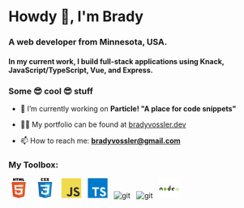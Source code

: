 # Howdy 🤠, I'm Brady

### A web developer from Minnesota, USA.

#### In my current work, I build full-stack applications using Knack, JavaScript/TypeScript, Vue, and Express.

### Some 😎 **cool** 😎 stuff

- 🔭 I’m currently working on **Particle! "A place for code snippets"**

- 👨‍💻 My portfolio can be found at [bradyvossler.dev](bradyvossler.dev)

- 📫 How to reach me: **bradyvossler@gmail.com**

### My Toolbox:

<p>
  <img src="https://raw.githubusercontent.com/devicons/devicon/master/icons/html5/html5-original-wordmark.svg" alt="html5" width="40" height="40" style="margin-right: 8px"/>
  <img src="https://raw.githubusercontent.com/devicons/devicon/master/icons/css3/css3-original-wordmark.svg" alt="css3" width="40" height="40" style="margin-right: 8px"/>
  <img src="https://raw.githubusercontent.com/devicons/devicon/master/icons/javascript/javascript-original.svg" alt="javascript" width="40" height="40" style="margin-right: 8px"/>
  <img src="https://raw.githubusercontent.com/devicons/devicon/master/icons/typescript/typescript-original.svg" alt="typescript" width="40" height="40" style="margin-right: 8px"/>
  <img src="https://www.vectorlogo.zone/logos/vuejs/vuejs-icon.svg" alt="git" width="40" height="40" style="margin-right: 8px"/>
  <img src="https://www.vectorlogo.zone/logos/git-scm/git-scm-icon.svg" alt="git" width="40" height="40" style="margin-right: 8px"/>
  <img src="https://raw.githubusercontent.com/devicons/devicon/master/icons/nodejs/nodejs-original-wordmark.svg" alt="nodejs" width="40" height="40" style="margin-right: 8px"/>
<p>

